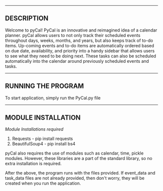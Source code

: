 -------------
DESCRIPTION
-------------
Welcome to pyCal! PyCal is an innovative and reimagined idea of a calendar 
planner. pyCal allows users to not only track their scheduled events throughout 
days, weeks, months, and years, but also keeps track of to-do items. Up-coming 
events and to-do items are automatically ordered based on due date, availability,
and priority into a handy sidebar that allows users to see what they need to be 
doing next. These tasks can also be scheduled automatically into the calendar 
around previously scheduled events and tasks.

-------------------
RUNNING THE PROGRAM
-------------------
To start application, simply run the PyCal.py file

--------------------
MODULE INSTALLATION
--------------------
*Module Installations required*
1) Requests - pip install requests
2) BeautifulSoup4 - pip install bs4

pyCal also requires the use of modules such as calendar, time, pickle modules. 
However, these libraries are a part of the standard library, so no extra 
installation is required. 

After the above, the program runs with the files provided. If event_data and 
task_data files are not already provided, then don't worry, they will be created 
when you run the application.
